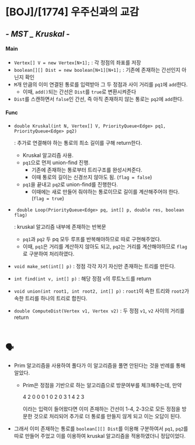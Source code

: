 # [BOJ]/[1774] 우주신과의 교감

## *- MST _ Kruskal -*

#### Main

* `Vertex[] V = new Vertex[N+1];` : 각 정점의 좌표를 저장
* `boolean[][] Dist = new boolean[N+1][N+1];` : 기존에 존재하는 간선인지 아닌지 확인
* `M`개 만큼의 이미 연결된 통로를 입력받아 그 두 정점과 사이 거리를 `pq1`에 `add`한다.
  * 이때, `add()`되는 간선은 `Dist`를 `true`로 변환시켜준다
* `Dist`를 스캔하면서 `false`인 간선, 즉 아직 존재하지 않는 통로는 `pq2`에 `add`한다.

#### Func

* `double Kruskal(int N, Vertex[] V, PriorityQueue<Edge> pq1, PriorityQueue<Edge> pq2)` 

  : 추가로 연결해야 하는 통로의 최소 길이를 구해 return한다.

  * Kruskal 알고리즘 사용.
  * `pq1`으로 먼저 union-find 진행. 
    * 기존에 존재하는 통로부터 트리구조를 완성시켜준다.
    * 이때 통로의 길이는 신경쓰지 않아도 됨. (`flag = false`)
  * `pq1`을 끝내고 `pq2`로 union-find를 진행한다.
    * 이때에는 새로 만들어 줘야하는 통로이므로 길이를 계산해주어야 한다. (`flag = true`)

* ` double Loop(PriorityQueue<Edge> pq, int[] p, double res, boolean flag)` 

  : kruskal 알고리즘 내부에 존재하는 반복문

  * `pq1`과 `pq2` 두 pq 모두 루프를 반복해야하므로 따로 구현해주었다.
  * 이때, `pq1`은 거리를 계산하지 않아도 되고, `pq2`는 거리를 계산해야하므로 `flag`로 구분하여 처리하였다.

* `void make_set(int[] p)` : 정점 각각 자기 자신만 존재하는 트리를 만든다.

* `int find(int v, int[] p)` : 해당 정점 `v`의 루트노드를 return

* `void union(int root1, int root2, int[] p)` : `root1`이 속한 트리와 `root2`가 속한 트리를 하나의 트리로 합친다.

* `double ComputeDist(Vertex v1, Vertex v2)` : 두 정점 `v1`, `v2` 사이의 거리를 return

</br>

## :speaking_head:

* Prim 알고리즘을 사용하여 풀다가 이 알고리즘을 풀면 안된다는 것을 반례를 통해 알았다. 

  * Prim은 정점을 기반으로 하는 알고리즘으로 방문여부를 체크해주는데, 만약

    4 2
    0 0
    0 1
    0 2
    0 3
    1 4
    2 3

    이라는 입력이 들어왔다면 이미 존재하는 간선이 1-4, 2-3으로 모든 정점을 방문한 것으로 처리되어 추가로 더 통로를 만들지 않게 되고 이는 오답이 된다.

* 그래서 이미 존재하는 통로를 `boolean[][] Dist`를 이용해 구분하여서 `pq1`, `pq2`를 따로 만들어 주었고 이를 이용하여 kruskal 알고리즘을 적용하였더니 정답이었다.